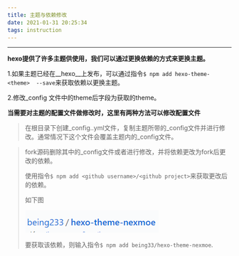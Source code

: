 ```yaml
---
title: 主题与依赖修改
date: 2021-01-31 20:25:34
tags: instruction
---
```


___

<!--more-->

__hexo提供了许多主题供使用，我们可以通过更换依赖的方式来更换主题。__

1.如果主题已经在__hexo__上发布，可以通过指令`$ npm add hexo-theme-<theme>  --save`来获取依赖以更换主题。

2.修改_config 文件中的theme后字段为获取的theme。

__当需要对主题的配置文件做修改时，这里有两种方法可以修改配置文件__

> 在根目录下创建_config.<theme>.yml文件，复制主题所带的_config文件并进行修改。通常情况下这个文件会覆盖主题内的_config文件。

> fork源码删除其中的_config文件或者进行修改，并将依赖更改为fork后更改的依赖。
>
> 使用指令`$ npm add <github username>/<github project>`来获取更改后的依赖。
>
> 如下图
>
> ![](being233_1.png)
>
> 要获取该依赖，则输入指令`$ npm add being33/hexo-theme-nexmoe`.










